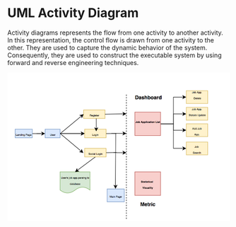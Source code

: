 # UML Activity Diagram

Activity diagrams represents the flow from one activity to another activity. In this representation, the control flow is drawn from one activity to the other. They are used to capture the dynamic behavior of the system. Consequently, they are used to construct the executable system by using forward and reverse engineering techniques.

![](assets/images/5_1.png)


